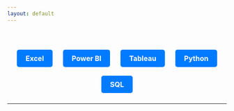 ```yaml
---
layout: default
---
```


<div style="text-align: center; margin-top: 50px;">
  <a href="/excel.html" style="display: inline-block; padding: 10px 20px; margin: 10px; background-color: #007BFF; color: #fff; border: none; border-radius: 5px; text-decoration: none; font-size: 16px; font-weight: bold; cursor: pointer; transition: background-color 0.3s ease;">
    Excel
  </a>
  <a href="/powerbi.html" style="display: inline-block; padding: 10px 20px; margin: 10px; background-color: #007BFF; color: #fff; border: none; border-radius: 5px; text-decoration: none; font-size: 16px; font-weight: bold; cursor: pointer; transition: background-color 0.3s ease;">
    Power BI
  </a>
  <a href="/tableau.html" style="display: inline-block; padding: 10px 20px; margin: 10px; background-color: #007BFF; color: #fff; border: none; border-radius: 5px; text-decoration: none; font-size: 16px; font-weight: bold; cursor: pointer; transition: background-color 0.3s ease;">
    Tableau
  </a>
  <a href="/python.html" style="display: inline-block; padding: 10px 20px; margin: 10px; background-color: #007BFF; color: #fff; border: none; border-radius: 5px; text-decoration: none; font-size: 16px; font-weight: bold; cursor: pointer; transition: background-color 0.3s ease;">
    Python
  </a>
  <a href="/sql.html" style="display: inline-block; padding: 10px 20px; margin: 10px; background-color: #007BFF; color: #fff; border: none; border-radius: 5px; text-decoration: none; font-size: 16px; font-weight: bold; cursor: pointer; transition: background-color 0.3s ease;">
    SQL
  </a>
</div>


---





<p style="font-size:11px">
